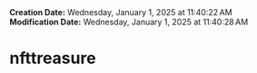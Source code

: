 <div><b>Creation Date:</b> Wednesday, January 1, 2025 at 11:40:22 AM<br></div>
<div><b>Modification Date:</b> Wednesday, January 1, 2025 at 11:40:28 AM<br></div>
<div><h1>nfttreasure</h1></div>

